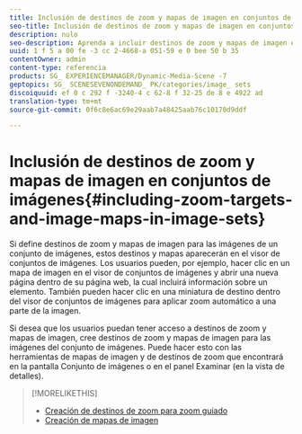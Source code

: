 ```yaml
---
title: Inclusión de destinos de zoom y mapas de imagen en conjuntos de imágenes
seo-title: Inclusión de destinos de zoom y mapas de imagen en conjuntos de imágenes
description: nulo
seo-description: Aprenda a incluir destinos de zoom y mapas de imagen en conjuntos de imágenes.
uuid: 1 f 5 a 00 fe -3 cc 2-4668-a 051-59 e 0 bee 50 b 35
contentOwner: admin
content-type: referencia
products: SG_ EXPERIENCEMANAGER/Dynamic-Media-Scene -7
geptopics: SG_ SCENESEVENONDEMAND_ PK/categories/image_ sets
discoiquuid: ef 0 c 292 f -3240-4 c 62-8 f 32-25 de 8 e 4922 ad
translation-type: tm+mt
source-git-commit: 0f6c8e6ac69e29aab7a48425aab76c10170d9ddf

---
```



# Inclusión de destinos de zoom y mapas de imagen en conjuntos de imágenes{#including-zoom-targets-and-image-maps-in-image-sets}

Si define destinos de zoom y mapas de imagen para las imágenes de un conjunto de imágenes, estos destinos y mapas aparecerán en el visor de conjuntos de imágenes. Los usuarios pueden, por ejemplo, hacer clic en un mapa de imagen en el visor de conjuntos de imágenes y abrir una nueva página dentro de su página web, la cual incluirá información sobre un elemento. También pueden hacer clic en una miniatura de destino dentro del visor de conjuntos de imágenes para aplicar zoom automático a una parte de la imagen.

Si desea que los usuarios puedan tener acceso a destinos de zoom y mapas de imagen, cree destinos de zoom y mapas de imagen para las imágenes del conjunto de imágenes. Puede hacer esto con las herramientas de mapas de imagen y de destinos de zoom que encontrará en la pantalla Conjunto de imágenes o en el panel Examinar (en la vista de detalles).

>[!MORELIKETHIS]
>
>* [Creación de destinos de zoom para zoom guiado](creating-zoom-targets-guided-zoom.md#creating_zoom_targets_for_guided_zoom)
>* [Creación de mapas de imagen](creating-image-maps.md#creating_image_maps)

